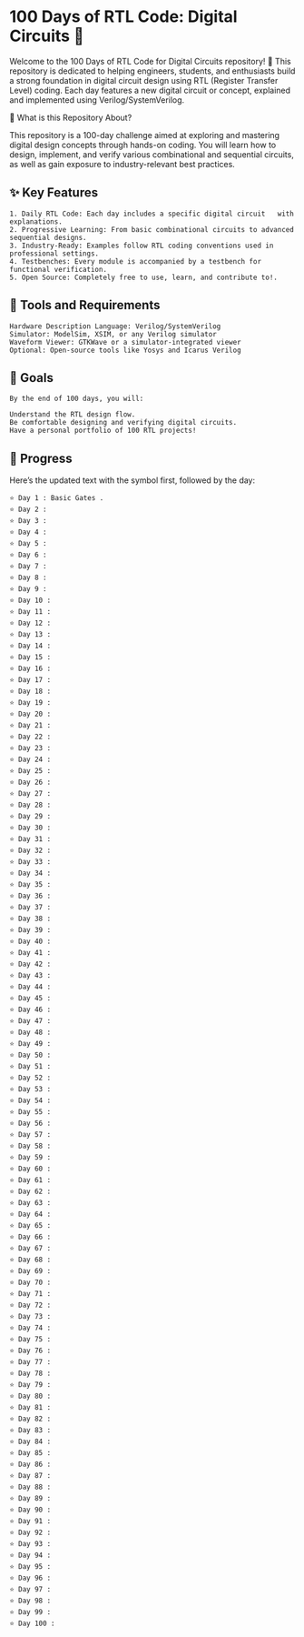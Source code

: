 
# 100 Days of RTL Code: Digital Circuits 🚀

Welcome to the 100 Days of RTL Code for Digital Circuits repository! 🎉 This repository is dedicated to helping engineers, students, and enthusiasts build a strong foundation in digital circuit design using RTL (Register Transfer Level) coding. Each day features a new digital circuit or concept, explained and implemented using Verilog/SystemVerilog.

📜 What is this Repository About?

This repository is a 100-day challenge aimed at exploring and mastering digital design concepts through hands-on coding. You will learn how to design, implement, and verify various combinational and sequential circuits, as well as gain exposure to industry-relevant best practices.

✨ Key Features
---
    1. Daily RTL Code: Each day includes a specific digital circuit   with explanations.
    2. Progressive Learning: From basic combinational circuits to advanced sequential designs.
    3. Industry-Ready: Examples follow RTL coding conventions used in professional settings.
    4. Testbenches: Every module is accompanied by a testbench for functional verification.
    5. Open Source: Completely free to use, learn, and contribute to!.


🔧 Tools and Requirements
---
    Hardware Description Language: Verilog/SystemVerilog
    Simulator: ModelSim, XSIM, or any Verilog simulator
    Waveform Viewer: GTKWave or a simulator-integrated viewer
    Optional: Open-source tools like Yosys and Icarus Verilog


  🎯 Goals
---
    By the end of 100 days, you will:

    Understand the RTL design flow.
    Be comfortable designing and verifying digital circuits.
    Have a personal portfolio of 100 RTL projects!


  📅 Progress
  ---
  Here’s the updated text with the symbol first, followed by the day:

    ⭐ Day 1 : Basic Gates .
    ⭐ Day 2 :
    ⭐ Day 3 :
    ⭐ Day 4 :
    ⭐ Day 5 :
    ⭐ Day 6 :
    ⭐ Day 7 :
    ⭐ Day 8 :
    ⭐ Day 9 :
    ⭐ Day 10 :
    ⭐ Day 11 :
    ⭐ Day 12 :
    ⭐ Day 13 :
    ⭐ Day 14 :
    ⭐ Day 15 :
    ⭐ Day 16 :
    ⭐ Day 17 :
    ⭐ Day 18 :
    ⭐ Day 19 :
    ⭐ Day 20 :
    ⭐ Day 21 :
    ⭐ Day 22 :
    ⭐ Day 23 :
    ⭐ Day 24 :
    ⭐ Day 25 :
    ⭐ Day 26 :
    ⭐ Day 27 :
    ⭐ Day 28 :
    ⭐ Day 29 :
    ⭐ Day 30 :
    ⭐ Day 31 :
    ⭐ Day 32 :
    ⭐ Day 33 :
    ⭐ Day 34 :
    ⭐ Day 35 :
    ⭐ Day 36 :
    ⭐ Day 37 :
    ⭐ Day 38 :
    ⭐ Day 39 :
    ⭐ Day 40 :
    ⭐ Day 41 :
    ⭐ Day 42 :
    ⭐ Day 43 :
    ⭐ Day 44 :
    ⭐ Day 45 :
    ⭐ Day 46 :
    ⭐ Day 47 :
    ⭐ Day 48 :
    ⭐ Day 49 :
    ⭐ Day 50 :
    ⭐ Day 51 :
    ⭐ Day 52 :
    ⭐ Day 53 :
    ⭐ Day 54 :
    ⭐ Day 55 :
    ⭐ Day 56 :
    ⭐ Day 57 :
    ⭐ Day 58 :
    ⭐ Day 59 :
    ⭐ Day 60 :
    ⭐ Day 61 :
    ⭐ Day 62 :
    ⭐ Day 63 :
    ⭐ Day 64 :
    ⭐ Day 65 :
    ⭐ Day 66 :
    ⭐ Day 67 :
    ⭐ Day 68 :
    ⭐ Day 69 :
    ⭐ Day 70 :
    ⭐ Day 71 :
    ⭐ Day 72 :
    ⭐ Day 73 :
    ⭐ Day 74 :
    ⭐ Day 75 :
    ⭐ Day 76 :
    ⭐ Day 77 :
    ⭐ Day 78 :
    ⭐ Day 79 :
    ⭐ Day 80 :
    ⭐ Day 81 :
    ⭐ Day 82 :
    ⭐ Day 83 :
    ⭐ Day 84 :
    ⭐ Day 85 :
    ⭐ Day 86 :
    ⭐ Day 87 :
    ⭐ Day 88 :
    ⭐ Day 89 :
    ⭐ Day 90 :
    ⭐ Day 91 :
    ⭐ Day 92 :
    ⭐ Day 93 :
    ⭐ Day 94 :
    ⭐ Day 95 :
    ⭐ Day 96 :
    ⭐ Day 97 :
    ⭐ Day 98 :
    ⭐ Day 99 :
    ⭐ Day 100 :
    
